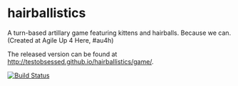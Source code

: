 hairballistics
==============

A turn-based artillary game featuring kittens and hairballs. Because we can. (Created at Agile Up 4 Here, #au4h)

The released version can be found at <http://testobsessed.github.io/hairballistics/game/>.

[![Build Status](https://secure.travis-ci.org/ehendri/hairballistics.png?branch=master)](http://travis-ci.org/ehendri/hairballistics)

